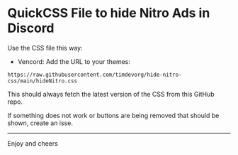 # QuickCSS File to hide Nitro Ads in Discord

Use the CSS file this way:

- Vencord:
Add the URL to your themes:

```
https://raw.githubusercontent.com/timdevorg/hide-nitro-css/main/hideNitro.css
```
This should always fetch the latest version of the CSS from this GitHub repo.

If something does not work or buttons are being removed that should be shown, create an isse.

---

Enjoy and cheers
